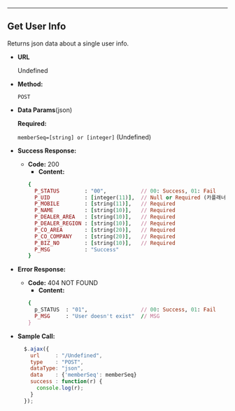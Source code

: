 
---

**Get User Info**
----
  Returns json data about a single user info.

* **URL**

  Undefined

* **Method:**

  `POST`

* **Data Params**(json)

  **Required:**

  `memberSeq=[string] or [integer]` (Undefined)

* **Success Response:**

  * **Code:** 200 <br />
      - **Content:**
      ```ruby
      {
        P_STATUS        : "00",           // 00: Success, 01: Fail
        P_UID           : [integer(11)],  // Null or Required (카플래너 회원 seq)
        P_MOBILE        : [string(11)],   // Required
        P_NAME          : [string(10)],   // Required
        P_DEALER_AREA   : [string(10)],   // Required
        P_DEALER_REGION : [string(10)],   // Required
        P_CO_AREA       : [string(20)],   // Required
        P_CO_COMPANY    : [string(20)],   // Required
        P_BIZ_NO        : [string(10)],   // Required
        P_MSG           : "Success"
      }
      ```

* **Error Response:**

  * **Code:** 404 NOT FOUND <br />
      - **Content:**
      ```ruby
      {
        p_STATUS  : "01",                 // 00: Success, 01: Fail
        P_MSG     : "User doesn't exist"  // MSG
      }
      ```

* **Sample Call:**

  ```javascript
    $.ajax({
      url     : "/Undefined",
      type    : "POST",
      dataType: "json",
      data    : {'memberSeq': memberSeq}
      success : function(r) {
        console.log(r);
      }
    });
  ```
